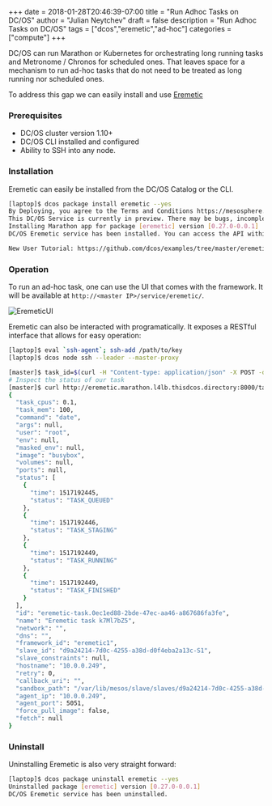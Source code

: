 +++
date = 2018-01-28T20:46:39-07:00
title = "Run Adhoc Tasks on DC/OS"
author = "Julian Neytchev"
draft = false
description = "Run Adhoc Tasks on DC/OS"
tags = ["dcos","eremetic","ad-hoc"]
categories = ["compute"]
+++

DC/OS can run Marathon or Kubernetes for orchestrating long running tasks and Metronome / Chronos for scheduled ones. That leaves space for a mechanism to run ad-hoc tasks that do not need to be treated as long running nor scheduled ones.

<!--more-->

To address this gap we can easily install and use [Eremetic](https://github.com/eremetic-framework/eremetic)

### Prerequisites
* DC/OS cluster version 1.10+
* DC/OS CLI installed and configured
* Ability to SSH into any node.

### Installation
Eremetic can easily be installed from the DC/OS Catalog or the CLI.

```bash
[laptop]$ dcos package install eremetic --yes
By Deploying, you agree to the Terms and Conditions https://mesosphere.com/catalog-terms-conditions/#community-services
This DC/OS Service is currently in preview. There may be bugs, incomplete features, incorrect documentation, or other discrepancies. Preview packages should never be used in production!
Installing Marathon app for package [eremetic] version [0.27.0-0.0.1]
DC/OS Eremetic service has been installed. You can access the API within the cluster at http://eremetic.marathon.l4lb.thisdcos.directory:8000 or outside the cluster at https://<dcos-master>/service/eremetic/.

New User Tutorial: https://github.com/dcos/examples/tree/master/eremetic
```

### Operation
To run an ad-hoc task, one can use the UI that comes with the framework. It will be available at ```http://<master IP>/service/eremetic/```.

![EremeticUI](/images/eremetic-ui.png)

Eremetic can also be interacted with programatically. It exposes a RESTful interface that allows for easy operation:

```bash
[laptop]$ eval `ssh-agent`; ssh-add /path/to/key
[laptop]$ dcos node ssh --leader --master-proxy

[master]$ task_id=$(curl -H "Content-type: application/json" -X POST -d  '{"docker_image":"busybox","command":"date","task_cpus":0.1,"task_mem":100}'  http://eremetic.marathon.l4lb.thisdcos.directory:8000/task)
# Inspect the status of our task
[master]$ curl http://eremetic.marathon.l4lb.thisdcos.directory:8000/task/${task_id} | jq .
{
  "task_cpus": 0.1,
  "task_mem": 100,
  "command": "date",
  "args": null,
  "user": "root",
  "env": null,
  "masked_env": null,
  "image": "busybox",
  "volumes": null,
  "ports": null,
  "status": [
    {
      "time": 1517192445,
      "status": "TASK_QUEUED"
    },
    {
      "time": 1517192446,
      "status": "TASK_STAGING"
    },
    {
      "time": 1517192449,
      "status": "TASK_RUNNING"
    },
    {
      "time": 1517192449,
      "status": "TASK_FINISHED"
    }
  ],
  "id": "eremetic-task.0ec1ed88-2bde-47ec-aa46-a867686fa3fe",
  "name": "Eremetic task k7Ml7bZ5",
  "network": "",
  "dns": "",
  "framework_id": "eremetic1",
  "slave_id": "d9a24214-7d0c-4255-a38d-d0f4eba2a13c-S1",
  "slave_constraints": null,
  "hostname": "10.0.0.249",
  "retry": 0,
  "callback_uri": "",
  "sandbox_path": "/var/lib/mesos/slave/slaves/d9a24214-7d0c-4255-a38d-d0f4eba2a13c-S1/frameworks/eremetic1/executors/eremetic-task.0ec1ed88-2bde-47ec-aa46-a867686fa3fe/runs/715c5f99-0a92-40dd-ace8-dda8ea1b92cc",
  "agent_ip": "10.0.0.249",
  "agent_port": 5051,
  "force_pull_image": false,
  "fetch": null
}
```

### Uninstall
Uninstalling Eremetic is also very straight forward:

```bash
[laptop]$ dcos package uninstall eremetic --yes
Uninstalled package [eremetic] version [0.27.0-0.0.1]
DC/OS Eremetic service has been uninstalled.
```













